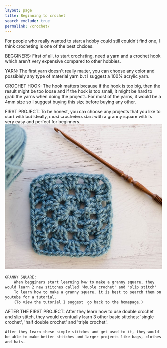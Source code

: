 ```yaml
---
layout: page 
title: Beginning to crochet
search_exclude: true
permalink: /crochet/
---
```

For people who really wanted to start a hobby could still couldn't find one, I think crocheting is one of the best choices. 

BEGGINERS:
    First of all, to start crocheting,  need a yarn and a crochet hook which aren't very expensive compared to other hobbies.

YARN:
    The first yarn doesn't really matter, you can choose any color and possiblely any type of material yarn but I suggest a 100% acrylic yarn.

CROCHET HOOK:
     The hook matters because if the hook is too big, then the result might be too loose and if the hook is too small, it might be hard to grab the yarns when doing the projects. For most of the yarns, it would be a 4mm size so I suggest buying this size before buying any other.

FIRST PROJECT:
    To be honest, you can choose any projects that you like to start with but ideally, most crocheters start with a granny square with is very easy and perfect for beginners. 
    ![alt text](images/notebooks/granny-square-square.jpg)

    GRANNY SQUARE:
        When begginers start learning how to make a granny square, they would learn 2 new stitches called 'double crochet' and 'slip stitch'
        To learn how to make a granny square, it is best to search them on youtube for a tutorial.
        (To view the tutorial I suggest, go back to the homepage.)

AFTER THE FIRST PROJECT:
    After they learn how to use double crochet and slip stitch, they would eventually learn 3 other basic stitches: 'single crochet', 'half double crochet' and 'triple crochet'. 

    After they learn these simple stitches and get used to it, they would be able to make better stitches and larger projects like bags, clothes and hats.